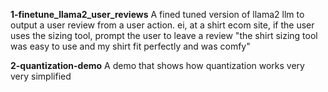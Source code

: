 **1-finetune_llama2_user_reviews**
A fined tuned version of llama2 llm to output a user review from a user action. ei, at a shirt ecom site, if the user uses the sizing tool, prompt the user to leave a review "the shirt sizing tool was easy to use and my shirt fit perfectly and was comfy"

**2-quantization-demo**
A demo that shows how quantization works very very simplified






